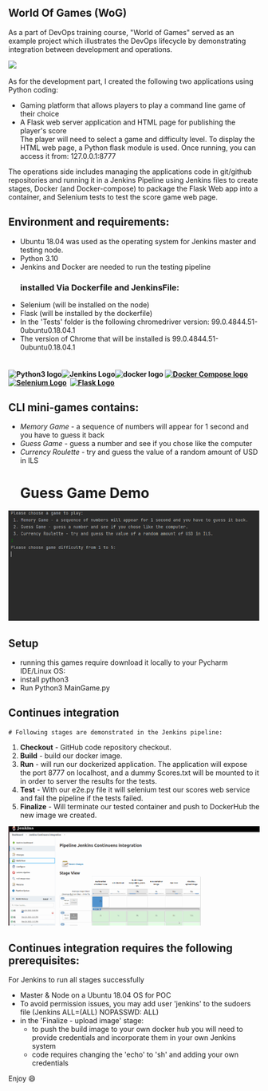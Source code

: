 
## World Of Games (WoG) 
As a part of DevOps training course, "World of Games" served as an example project which illustrates the
DevOps lifecycle by demonstrating integration between development and operations. 

<img src="https://www.iar.com/contentassets/b67c5b43d8c049078be75585aca983a2/cicd-pipelines_devops.png" width="250">

As for the development part, I created the following two applications using Python coding:  
* Gaming platform that allows players to play a command line game of their choice 
* A Flask web server application and HTML page for publishing the player's score  
The player will need to select a game and difficulty level. To display the HTML web page, a Python flask module is used. Once running, you can access it from: 127.0.0.1:8777

The operations side includes managing the applications code in git/github repositories and running it in a Jenkins Pipeline using Jenkins files to create stages, Docker (and Docker-compose) to package the Flask Web app into a container, and Selenium tests to test the score game web page. 

## Environment and requirements:
* Ubuntu 18.04 was used as the operating system for Jenkins master and testing node.
* Python 3.10
* Jenkins and Docker are needed to run the testing pipeline
  ### installed Via Dockerfile and JenkinsFile:
* Selenium (will be installed on the node)
* Flask (will be installed  by the dockerfile)
* In the 'Tests' folder is the following chromedriver version: 99.0.4844.51-0ubuntu0.18.04.1
* The version of Chrome that will be installed is 99.0.4844.51-0ubuntu0.18.04.1

<h4 dir="auto"><br /><img src="https://i.imgur.com/WwHRFqj.png" alt="Python3 logo" width="70" height="70" /><img src="https://i.imgur.com/clK7pJU.png" alt="Jenkins Logo" width="80" height="75" /></a><a target="_blank" rel="noopener"><img src="https://i.imgur.com/APqDECw.png" alt="docker logo" width="98" height="70" /></a>&nbsp;<a href="https://docs.docker.com/compose/install/" target="_blank" rel="noopener"><img src="https://i.imgur.com/XfIX6nv.png" alt="Docker Compose logo" width="55" height="70" /></a>&nbsp;&nbsp;<a href="https://www.selenium.dev/downloads/" target="_blank" rel="noopener"><img src="https://i.imgur.com/Nbh6NjT.png" alt="Selenium Logo" width="70" height="70" /></a>&nbsp;&nbsp;<a href="https://flask.palletsprojects.com/en/2.0.x/installation/" rel="nofollow"><img src="https://camo.githubusercontent.com/fa8480c7180ec64d6230a08277f12c6e477d55690f4acb00c73d50ce84b65237/68747470733a2f2f666c61736b2e70616c6c65747370726f6a656374732e636f6d2f656e2f322e302e782f5f696d616765732f666c61736b2d6c6f676f2e706e67" alt="Flask Logo" width="141" height="55" /></a>&nbsp;&nbsp;</h4>

## CLI mini-games contains: 
* *Memory Game* - a sequence of numbers will appear for 1 second and you have to
guess it back
* *Guess Game* - guess a number and see if you chose like the computer
* *Currency Roulette* - try and guess the value of a random amount of USD in ILS
    # Guess Game Demo
![Alt text](DemoGame.gif) 
## Setup
* running this games require download it locally to your Pycharm IDE/Linux OS:
* install python3
* Run Python3 MainGame.py

## Continues integration
    # Following stages are demonstrated in the Jenkins pipeline:
1. **Checkout** - GitHub code repository checkout.
2. **Build** - build our docker image.
3. **Run** - will run our dockerized application. The application will expose the port 8777 on
localhost, and a dummy Scores.txt will be mounted to it in order to server the results for
the tests.
4. **Test** - With our e2e.py file it will selenium test our scores web service and fail the
pipeline if the tests failed.
5. **Finalize** - Will terminate our tested container and push to DockerHub the new image we created.

![Alt text](CI_CD.gif)

## Continues integration requires the following prerequisites:
For Jenkins to run all stages successfully
* Master & Node on a Ubuntu 18.04 OS for POC
* To avoid permission issues, you may add user 'jenkins' to the sudoers file (Jenkins ALL=(ALL) NOPASSWD: ALL)
* in the 'Finalize - upload image' stage:  
  * to push the build image to your own docker hub you will need to provide credentials and incorporate them in your own Jenkins system
  * code requires changing the 'echo' to 'sh' and adding your own credentials         

Enjoy :smile: 
